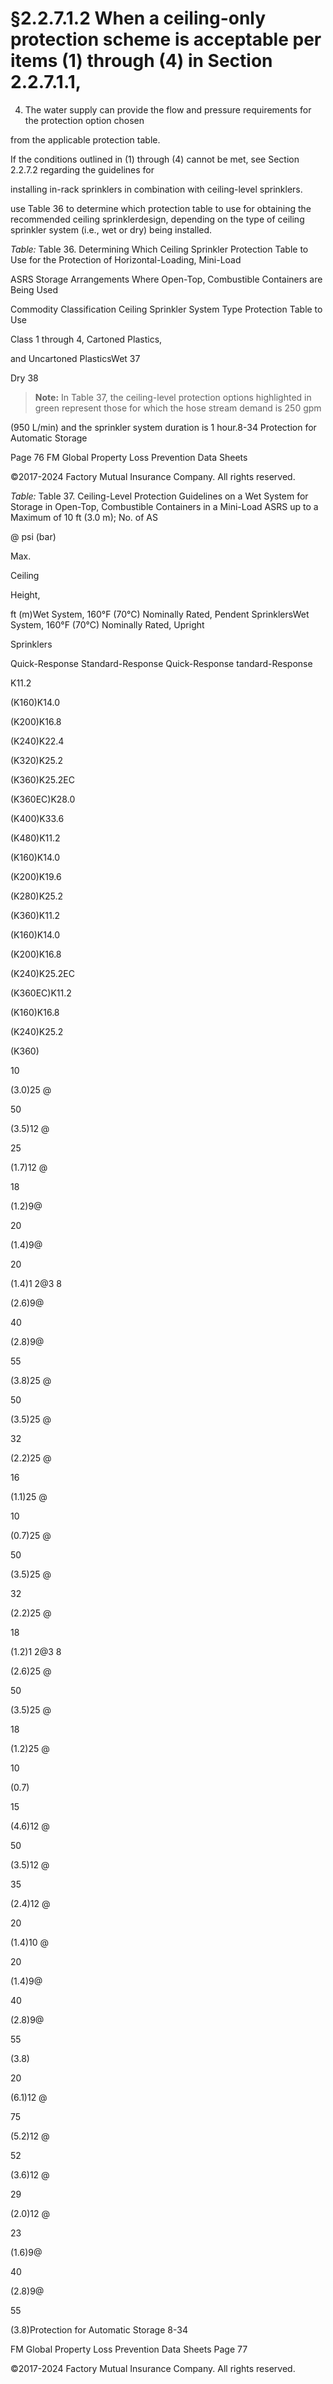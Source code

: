 # §2.2.7.1.2 When a ceiling-only protection scheme is acceptable per items (1) through (4) in Section 2.2.7.1.1,



4. The water supply can provide the flow and pressure requirements for the protection option chosen

from the applicable protection table.

If the conditions outlined in (1) through (4) cannot be met, see Section 2.2.7.2 regarding the guidelines for

installing in-rack sprinklers in combination with ceiling-level sprinklers.

use Table 36 to determine which protection table to use for obtaining the recommended ceiling sprinklerdesign, depending on the type of ceiling sprinkler system (i.e., wet or dry) being installed.

_Table:_ Table 36. Determining Which Ceiling Sprinkler Protection Table to Use for the Protection of Horizontal-Loading, Mini-Load

ASRS Storage Arrangements Where Open-Top, Combustible Containers are Being Used

Commodity Classification Ceiling Sprinkler System Type Protection Table to Use

Class 1 through 4, Cartoned Plastics,

and Uncartoned PlasticsWet 37

Dry 38

> **Note:** In Table 37, the ceiling-level protection options highlighted in green represent those for which the hose stream demand is 250 gpm

(950 L/min) and the sprinkler system duration is 1 hour.8-34 Protection for Automatic Storage

Page 76 FM Global Property Loss Prevention Data Sheets

©2017-2024 Factory Mutual Insurance Company. All rights reserved.

_Table:_ Table 37. Ceiling-Level Protection Guidelines on a Wet System for Storage in Open-Top, Combustible Containers in a Mini-Load ASRS up to a Maximum of 10 ft (3.0 m); No. of AS

@ psi (bar)

Max.

Ceiling

Height,

ft (m)Wet System, 160°F (70°C) Nominally Rated, Pendent SprinklersWet System, 160°F (70°C) Nominally Rated, Upright

Sprinklers

Quick-Response Standard-Response Quick-Response tandard-Response

K11.2

(K160)K14.0

(K200)K16.8

(K240)K22.4

(K320)K25.2

(K360)K25.2EC

(K360EC)K28.0

(K400)K33.6

(K480)K11.2

(K160)K14.0

(K200)K19.6

(K280)K25.2

(K360)K11.2

(K160)K14.0

(K200)K16.8

(K240)K25.2EC

(K360EC)K11.2

(K160)K16.8

(K240)K25.2

(K360)

10

(3.0)25 @

50

(3.5)12 @

25

(1.7)12 @

18

(1.2)9@

20

(1.4)9@

20

(1.4)1 2@3 8

(2.6)9@

40

(2.8)9@

55

(3.8)25 @

50

(3.5)25 @

32

(2.2)25 @

16

(1.1)25 @

10

(0.7)25 @

50

(3.5)25 @

32

(2.2)25 @

18

(1.2)1 2@3 8

(2.6)25 @

50

(3.5)25 @

18

(1.2)25 @

10

(0.7)

15

(4.6)12 @

50

(3.5)12 @

35

(2.4)12 @

20

(1.4)10 @

20

(1.4)9@

40

(2.8)9@

55

(3.8)

20

(6.1)12 @

75

(5.2)12 @

52

(3.6)12 @

29

(2.0)12 @

23

(1.6)9@

40

(2.8)9@

55

(3.8)Protection for Automatic Storage 8-34

FM Global Property Loss Prevention Data Sheets Page 77

©2017-2024 Factory Mutual Insurance Company. All rights reserved.